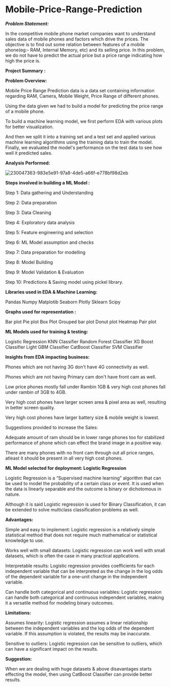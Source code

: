 # Mobile-Price-Range-Prediction

***Problem Statement:***

In the competitive mobile phone market companies want to understand sales data of mobile phones and factors which drive the prices. The objective is to find out some relation between features of a mobile phone(eg:- RAM, Internal Memory, etc) and its selling price. In this problem, we do not have to predict the actual price but a price range indicating how high the price is.

**Project Summary :**

**Problem Overview:**

Mobile Price Range Prediction data is a data set containing information regarding RAM, Camera, Mobile Weight, Price Range of different phones.

Using the data given we had to build a model for predicting the price range of a mobile phone.

To build a machine learning model, we first perform EDA with various plots for better visualization.

And then we split it into a training set and a test set and applied various machine learning algorithms using the training data to train the model. Finally, we evaluated the model's performance on the test data to see how well it predicted sales.

**Analysis Performed:**

![230047363-983e5e91-97a8-4de5-a66f-e778bf98d2eb](https://user-images.githubusercontent.com/122456255/234090846-627d360c-8064-4cd3-ad75-1aef98d78faf.png)





**Steps involved in building a ML Model :**

Step 1: Data gathering and Understanding

Step 2: Data preparation

Step 3: Data Cleaning

Step 4: Exploratory data analysis

Step 5: Feature engineering and selection

Step 6: ML Model assumption and checks

Step 7: Data preparation for modelling

Step 8: Model Building

Step 9: Model Validation & Evaluation

Step 10: Predictions & Saving model using pickel library.

**Libraries used in EDA & Machine Learning:**

Pandas
Numpy
Matplotib
Seaborn
Plotly
Sklearn
Scipy


**Graphs used for representation :**

Bar plot
Pie plot
Box Plot
Grouped bar plot
Donut plot
Heatmap
Pair plot


**ML Models used for training & testing:**

Logistic Regression
KNN Classifier
Random Forest Classifier
XG Boost Classifier
Light GBM Classifier
CatBoost Classifier
SVM Classifier


**Insights from EDA impacting business:**

Phones which are not having 3G don't have 4G connectivity as well.

Phones which are not having Primary cam don't have front cam as well.

Low price phones mostly fall under Rambin 1GB & very high cost phones fall under rambin of 3GB to 4GB.

Very high cost phones have larger screen area & pixel area as well, resulting in better screen quality.

Very high cost phones have larger battery size & mobile weight is lowest.

Suggestions provided to increase the Sales:

Adequate amount of ram should be in lower range phones too for stabilized performance of phone which can effect the brand image in a positive way.

There are many phones with no front cam through out all price ranges, atleast it should be present in all very high cost phones.

**ML Model selected for deployment: Logistic Regression**

Logistic Regression is a “Supervised machine learning” algorithm that can be used to model the probability of a certain class or event. It is used when the data is linearly separable and the outcome is binary or dichotomous in nature.

Although it is said Logistic regression is used for Binary Classification, it can be extended to solve multiclass classification problems as well.

**Advantages:**

Simple and easy to implement: Logistic regression is a relatively simple statistical method that does not require much mathematical or statistical knowledge to use.

Works well with small datasets: Logistic regression can work well with small datasets, which is often the case in many practical applications.

Interpretable results: Logistic regression provides coefficients for each independent variable that can be interpreted as the change in the log odds of the dependent variable for a one-unit change in the independent variable.

Can handle both categorical and continuous variables: Logistic regression can handle both categorical and continuous independent variables, making it a versatile method for modeling binary outcomes.

**Limitations:**

Assumes linearity: Logistic regression assumes a linear relationship between the independent variables and the log odds of the dependent variable. If this assumption is violated, the results may be inaccurate.

Sensitive to outliers: Logistic regression can be sensitive to outliers, which can have a significant impact on the results.

**Suggestion:**

When we are dealing with huge datasets & above disavantages starts effecting the model, then using CatBoost Classifier can provide better results.
